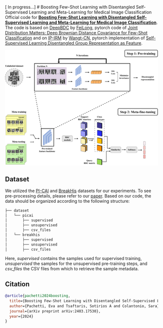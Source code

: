 

[ In progress...] # Boosting Few-Shot Learning with Disentangled Self-Supervised Learning and Meta-Learning for Medical Image Classification
Official code for [**Boosting Few-Shot Learning with Disentangled Self-Supervised Learning and Meta-Learning for Medical Image Classification**](https://arxiv.org/abs/2403.17530). The code is based on [DeepBDC](https://github.com/Fei-Long121/DeepBDC) by [FeiLong](https://github.com/Fei-Long121), pytorch code of [Joint Distribution Matters: Deep Brownian Distance Covariance for Few-Shot Classification](https://openaccess.thecvf.com/content/CVPR2022/papers/Xie_Joint_Distribution_Matters_Deep_Brownian_Distance_Covariance_for_Few-Shot_Classification_CVPR_2022_paper.pdf) and on [IP-IRM](https://github.com/Wangt-CN/IP-IRM) by [Wangt-CN](https://github.com/Wangt-CN), pytorch implementation of [Self-Supervised Learning Disentangled Group Representation as Feature](https://proceedings.neurips.cc/paper/2021/file/97416ac0f58056947e2eb5d5d253d4f2-Paper.pdf).

![boosting_fsl](./img/boosting_fsl.png)

## Dataset
We utilized the [PI-CAI](https://zenodo.org/records/6517398) and [BreakHis](https://web.inf.ufpr.br/vri/databases/breast-cancer-histopathological-database-breakhis/) datasets for our experiments. To see pre-processing details, please refer to our [paper](https://arxiv.org/abs/2403.17530).
Based on our code, the data should be organized according to the following structure:
```
├── dataset
│   └── picai
│       ├── supervised                            
│       ├── unsupervised
│       ├── csv_files
│   └── breakhis
│       ├── supervised                            
│       ├── unsupervised
│       ├── csv_files

```
Here, *supervised* contains the samples used for supervised training, *unsupervised* the samples for the unsupervised pre-training steps, and *csv_files* the CSV files from which to retrieve the sample metadata.
## Citation

```bibtex
@article{pachetti2024boosting,
  title={Boosting Few-Shot Learning with Disentangled Self-Supervised Learning and Meta-Learning for Medical Image Classification},
  author={Pachetti, Eva and Tsaftaris, Sotirios A and Colantonio, Sara},
  journal={arXiv preprint arXiv:2403.17530},
  year={2024}
}
```
